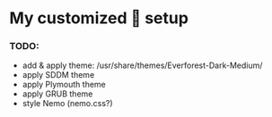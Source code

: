 # My customized 󰣇 setup



### TODO:
- add & apply theme: /usr/share/themes/Everforest-Dark-Medium/
- apply SDDM theme
- apply Plymouth theme
- apply GRUB theme
- style Nemo (nemo.css?)
